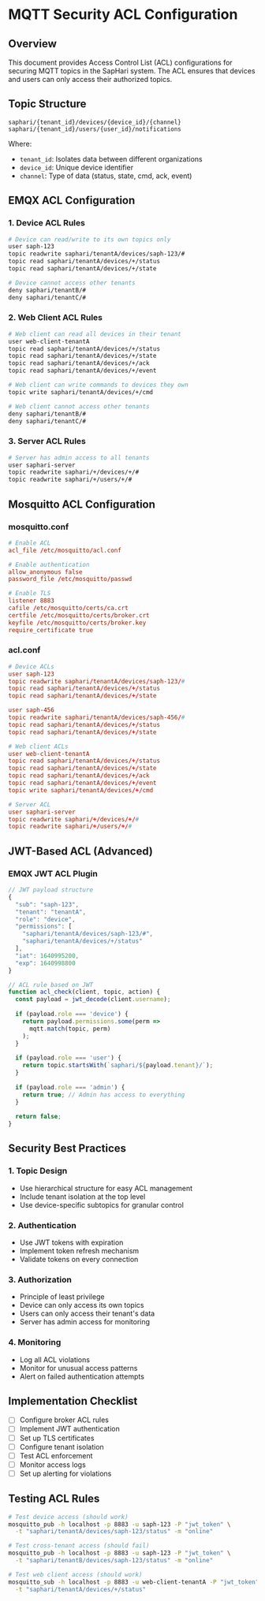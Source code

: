# MQTT Security ACL Configuration

## Overview

This document provides Access Control List (ACL) configurations for securing MQTT topics in the SapHari system. The ACL ensures that devices and users can only access their authorized topics.

## Topic Structure

```
saphari/{tenant_id}/devices/{device_id}/{channel}
saphari/{tenant_id}/users/{user_id}/notifications
```

Where:
- `tenant_id`: Isolates data between different organizations
- `device_id`: Unique device identifier
- `channel`: Type of data (status, state, cmd, ack, event)

## EMQX ACL Configuration

### 1. Device ACL Rules

```bash
# Device can read/write to its own topics only
user saph-123
topic readwrite saphari/tenantA/devices/saph-123/#
topic read saphari/tenantA/devices/+/status
topic read saphari/tenantA/devices/+/state

# Device cannot access other tenants
deny saphari/tenantB/#
deny saphari/tenantC/#
```

### 2. Web Client ACL Rules

```bash
# Web client can read all devices in their tenant
user web-client-tenantA
topic read saphari/tenantA/devices/+/status
topic read saphari/tenantA/devices/+/state
topic read saphari/tenantA/devices/+/ack
topic read saphari/tenantA/devices/+/event

# Web client can write commands to devices they own
topic write saphari/tenantA/devices/+/cmd

# Web client cannot access other tenants
deny saphari/tenantB/#
deny saphari/tenantC/#
```

### 3. Server ACL Rules

```bash
# Server has admin access to all tenants
user saphari-server
topic readwrite saphari/+/devices/+/#
topic readwrite saphari/+/users/+/#
```

## Mosquitto ACL Configuration

### mosquitto.conf

```conf
# Enable ACL
acl_file /etc/mosquitto/acl.conf

# Enable authentication
allow_anonymous false
password_file /etc/mosquitto/passwd

# Enable TLS
listener 8883
cafile /etc/mosquitto/certs/ca.crt
certfile /etc/mosquitto/certs/broker.crt
keyfile /etc/mosquitto/certs/broker.key
require_certificate true
```

### acl.conf

```conf
# Device ACLs
user saph-123
topic readwrite saphari/tenantA/devices/saph-123/#
topic read saphari/tenantA/devices/+/status
topic read saphari/tenantA/devices/+/state

user saph-456
topic readwrite saphari/tenantA/devices/saph-456/#
topic read saphari/tenantA/devices/+/status
topic read saphari/tenantA/devices/+/state

# Web client ACLs
user web-client-tenantA
topic read saphari/tenantA/devices/+/status
topic read saphari/tenantA/devices/+/state
topic read saphari/tenantA/devices/+/ack
topic read saphari/tenantA/devices/+/event
topic write saphari/tenantA/devices/+/cmd

# Server ACL
user saphari-server
topic readwrite saphari/+/devices/+/#
topic readwrite saphari/+/users/+/#
```

## JWT-Based ACL (Advanced)

### EMQX JWT ACL Plugin

```javascript
// JWT payload structure
{
  "sub": "saph-123",
  "tenant": "tenantA",
  "role": "device",
  "permissions": [
    "saphari/tenantA/devices/saph-123/#",
    "saphari/tenantA/devices/+/status"
  ],
  "iat": 1640995200,
  "exp": 1640998800
}

// ACL rule based on JWT
function acl_check(client, topic, action) {
  const payload = jwt_decode(client.username);
  
  if (payload.role === 'device') {
    return payload.permissions.some(perm => 
      mqtt.match(topic, perm)
    );
  }
  
  if (payload.role === 'user') {
    return topic.startsWith(`saphari/${payload.tenant}/`);
  }
  
  if (payload.role === 'admin') {
    return true; // Admin has access to everything
  }
  
  return false;
}
```

## Security Best Practices

### 1. Topic Design
- Use hierarchical structure for easy ACL management
- Include tenant isolation at the top level
- Use device-specific subtopics for granular control

### 2. Authentication
- Use JWT tokens with expiration
- Implement token refresh mechanism
- Validate tokens on every connection

### 3. Authorization
- Principle of least privilege
- Device can only access its own topics
- Users can only access their tenant's data
- Server has admin access for monitoring

### 4. Monitoring
- Log all ACL violations
- Monitor for unusual access patterns
- Alert on failed authentication attempts

## Implementation Checklist

- [ ] Configure broker ACL rules
- [ ] Implement JWT authentication
- [ ] Set up TLS certificates
- [ ] Configure tenant isolation
- [ ] Test ACL enforcement
- [ ] Monitor access logs
- [ ] Set up alerting for violations

## Testing ACL Rules

```bash
# Test device access (should work)
mosquitto_pub -h localhost -p 8883 -u saph-123 -P "jwt_token" \
  -t "saphari/tenantA/devices/saph-123/status" -m "online"

# Test cross-tenant access (should fail)
mosquitto_pub -h localhost -p 8883 -u saph-123 -P "jwt_token" \
  -t "saphari/tenantB/devices/saph-123/status" -m "online"

# Test web client access (should work)
mosquitto_sub -h localhost -p 8883 -u web-client-tenantA -P "jwt_token" \
  -t "saphari/tenantA/devices/+/status"
```
